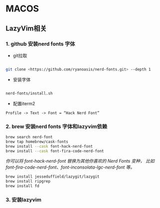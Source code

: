 # MACOS

## LazyVim相关

### 1. github 安装nerd fonts 字体

- git拉取

```bash

git clone <https://github.com/ryanoasis/nerd-fonts.git> --depth 1
```

- 安装字体

```bash

nerd-fonts/install.sh
```

- 配置iterm2

```
Profile -> Text -> Font = “Hack Nerd Font”
```

### 2. brew 安装nerd fonts 字体和lazyvim依赖

```bash
brew search nerd-font
brew tap homebrew/cask-fonts
brew install --cask font-hack-nerd-font
brew install --cask font-fira-code-nerd-font
```

*你可以将 font-hack-nerd-font 替换为其他你喜欢的 Nerd Fonts 变种，
比如 font-fira-code-nerd-font、font-inconsolata-lgc-nerd-font 等。*

```bash
brew install jesseduffield/lazygit/lazygit
brew install ripgrep
brew install fd
```

### 3. 安装lazyvim
